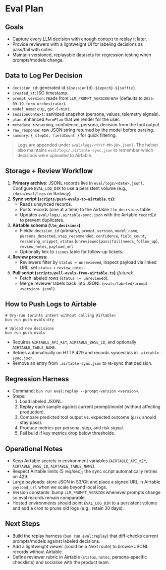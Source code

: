 # Eval Plan

## Goals
- Capture every LLM decision with enough context to replay it later.
- Provide reviewers with a lightweight UI for labeling decisions as pass/fail with notes.
- Maintain versioned, replayable datasets for regression testing when prompts/models change.

## Data to Log Per Decision
- `decision_id`: generated id `${sessionId}-${epoch}-${suffix}`.
- `created_at`: ISO timestamp.
- `prompt_version`: reads from `LLM_PROMPT_VERSION` env (defaults to `2025-09-19-form-orchestrator`).
- `model_name`: e.g., `gpt-5-mini`.
- `sessionContext`: sanitized snapshot (persona, values, telemetry signals).
- `plan`: enhanced `FormPlan` that we render for the user.
- `metadata`: reasoning, confidence, persona, decision from the tool output.
- `raw_response`: raw JSON string returned by the model before parsing.
- `summary`: `{ stepId, fieldCount }` for quick filtering.

> Logs are appended under `eval/logs/<YYYY-MM-DD>.jsonl`. The helper also maintains `eval/logs/.airtable-sync.json` to remember which decisions were uploaded to Airtable.

## Storage + Review Workflow
1. **Primary archive**: JSONL records live in `eval/logs/<date>.jsonl`. Configure `EVAL_LOG_DIR` to use a persistent volume (e.g., `/data/eval/logs` on Railway).
2. **Sync script (`scripts/push-evals-to-airtable.ts`)**:
   - Reads unsynced records.
   - Posts records (one at a time) to the Airtable `llm_decisions` table.
   - Updates `eval/logs/.airtable-sync.json` with the Airtable `recordId` to prevent duplicates.
3. **Airtable schema (`llm_decisions`)**:
   - Fields: `decision_id` (primary), `prompt_version`, `model_name`, `persona_detected`, `step_recommended`, `confidence`, `field_count`, `reasoning_snippet`, `status` (`unreviewed|pass|fail|needs_follow_up`), `review_notes`, `payload_url`.
   - Optionally link to `issues` table for follow-up tickets.
4. **Review process**:
   - Reviewers filter by `status = unreviewed`, inspect payload via linked URL, set `status` + `review_notes`.
5. **Pull script (`scripts/pull-evals-from-airtable.ts`)** *(future)*:
   - Fetch labeled rows (`status != unreviewed`).
   - Merge reviewer labels back into JSONL (`evals/labeled/prompt-<version>.jsonl`).

## How to Push Logs to Airtable

```
# Dry-run (prints intent without calling Airtable)
bun run push:evals:dry

# Upload new decisions
bun run push:evals
```

- Requires `AIRTABLE_API_KEY`, `AIRTABLE_BASE_ID`, and optionally `AIRTABLE_TABLE_NAME`.
- Retries automatically on HTTP 429 and records synced ids in `.airtable-sync.json`.
- Remove an entry from `.airtable-sync.json` to re-sync that decision.


## Regression Harness
- Command: `bun run eval:replay --prompt-version <version>`.
- Steps:
  1. Load labeled JSONL.
  2. Replay each sample against current prompt/model (without affecting production).
  3. Compare predicted tool output vs. expected outcome (`pass` should stay pass).
  4. Produce metrics per persona, step, and risk signal.
  5. Fail build if key metrics drop below thresholds.

## Operational Notes
- Keep Airtable secrets in environment variables (`AIRTABLE_API_KEY`, `AIRTABLE_BASE_ID`, `AIRTABLE_TABLE_NAME`).
- Respect Airtable limits (5 req/sec); the sync script automatically retries on 429.
- Large payloads: store JSON in S3/Git and place a signed URL in Airtable `payload_url` when we scale beyond local logs.
- Version constants: bump `LLM_PROMPT_VERSION` whenever prompts change so eval records remain comparable.
- Hosted environments should point `EVAL_LOG_DIR` to a persistent volume and add a cron to prune old logs (e.g., retain 30 days).

## Next Steps
- Build the replay harness (`bun run eval:replay`) that diff-checks current prompts/models against labeled decisions.
- Add a lightweight viewer (could be a Next route) to browse JSONL records without Airtable.
- Define reviewer rubric in Airtable (`status`, `notes`, persona-specific checklists) and socialise with the product team.
